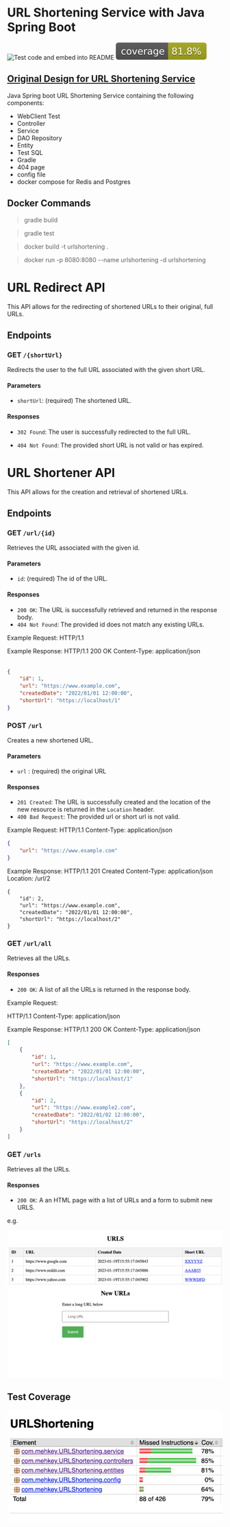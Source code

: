 
# URL Shortening Service with Java Spring Boot


![Test code and embed into README](https://github.com/mehkey/spring-boot-java-URL-Shortening-web-service/actions/workflows/gradle.yml/badge.svg)
![Coverage](.github/badges/jacoco.svg)

## [Original Design for URL Shortening Service](https://github.com/mehkey/system-design/tree/main/designs/URLShortner)

Java Spring boot URL Shortening Service containing the following components:

+ WebClient Test
+ Controller
+ Service
+ DAO Repository
+ Entity
+ Test SQL
+ Gradle
+ 404 page
+ config file
+ docker compose for Redis and Postgres

## Docker Commands

> gradle build

> gradle test

> docker build -t urlshortening .

> docker run -p 8080:8080 --name urlshortening -d urlshortening


# URL Redirect API

This API allows for the redirecting of shortened URLs to their original, full URLs.

## Endpoints

### GET `/{shortUrl}`

Redirects the user to the full URL associated with the given short URL.

#### Parameters

- `shortUrl`: (required) The shortened URL.

#### Responses

- `302 Found`: The user is successfully redirected to the full URL.

- `404 Not Found`: The provided short URL is not valid or has expired.



# URL Shortener API

This API allows for the creation and retrieval of shortened URLs.

## Endpoints

### GET `/url/{id}`

Retrieves the URL associated with the given id.

#### Parameters
- `id`: (required) The id of the URL.

#### Responses
- `200 OK`: The URL is successfully retrieved and returned in the response body.
- `404 Not Found`: The provided id does not match any existing URLs.

Example Request:
HTTP/1.1


Example Response:
HTTP/1.1 200 OK
Content-Type: application/json


```json

{
    "id": 1,
    "url": "https://www.example.com",
    "createdDate": "2022/01/01 12:00:00",
    "shortUrl": "https://localhost/1"
}
```

### POST `/url`

Creates a new shortened URL.

#### Parameters
- `url` : (required) the original URL

#### Responses
- `201 Created`: The URL is successfully created and the location of the new resource is returned in the `Location` header.
- `400 Bad Request`: The provided url or short url is not valid.


Example Request:
HTTP/1.1
Content-Type: application/json

```json
{
    "url": "https://www.example.com"
}
```

Example Response:
HTTP/1.1 201 Created
Content-Type: application/json
Location: /url/2
```
{
    "id": 2,
    "url": "https://www.example.com",
    "createdDate": "2022/01/01 12:00:00",
    "shortUrl": "https://localhost/2"
}
```

### GET `/url/all`

Retrieves all the URLs.

#### Responses
- `200 OK`: A list of all the URLs is returned in the response body.

Example Request:

HTTP/1.1
Content-Type: application/json


Example Response:
HTTP/1.1 200 OK
Content-Type: application/json


```json
[
    {
        "id": 1,
        "url": "https://www.example.com",
        "createdDate": "2022/01/01 12:00:00",
        "shortUrl": "https://localhost/1"
    },
    {
        "id": 2,
        "url": "https://www.example2.com",
        "createdDate": "2022/01/02 12:00:00",
        "shortUrl": "https://localhost/2"
    }
]

```

### GET `/urls`

Retrieves all the URLs.

#### Responses
- `200 OK`: A an HTML page with a list of URLs and a form to submit new URLS.

e.g.

![UI](./UI.png)



## Test Coverage

![Test Coverage](./TestCoverage.png)

